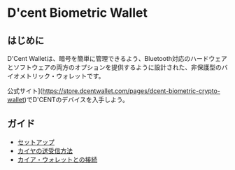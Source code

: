 # D'cent Biometric Wallet

## はじめに<a id="introduction"></a>

D'Cent Walletは、暗号を簡単に管理できるよう、Bluetooth対応のハードウェアとソフトウェアの両方のオプションを提供するように設計された、非保護型のバイオメトリック・ウォレットです。

公式サイト](https://store.dcentwallet.com/pages/dcent-biometric-crypto-wallet)でD'CENTのデバイスを入手しよう。

## ガイド

- [セットアップ](https://userguide.dcentwallet.com/biometric-wallet/setting-up)
- [カイヤの送受信方法](https://userguide.dcentwallet.com/coin-send-receive/coins/klaytn-klay#how-to-create-an-klay-account)
- [カイア・ウォレットとの接続](https://userguide.dcentwallet.com/external-service/kaikas)
